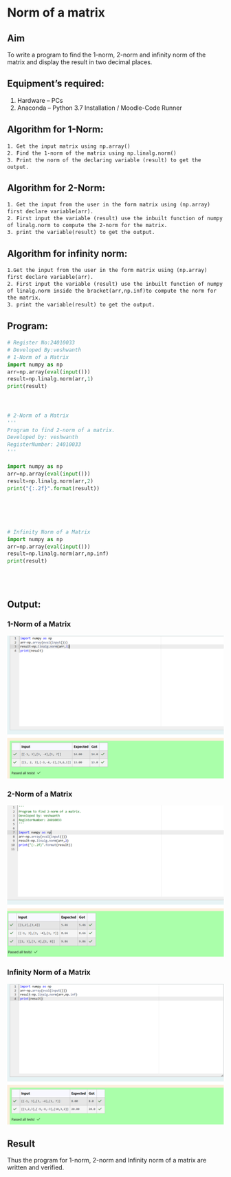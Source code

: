 # Norm of a matrix
## Aim
To write a program to find the 1-norm, 2-norm and infinity norm of the matrix and display the result in two decimal places.
## Equipment’s required:
1.	Hardware – PCs
2.	Anaconda – Python 3.7 Installation / Moodle-Code Runner
## Algorithm for 1-Norm:
	1. Get the input matrix using np.array()   
    2. Find the 1-norm of the matrix using np.linalg.norm()
	3. Print the norm of the declaring variable (result) to get the output.

## Algorithm for 2-Norm:
    1. Get the input from the user in the form matrix using (np.array) first declare variable(arr).
    2. First input the variable (result) use the inbuilt function of numpy of linalg.norm to compute the 2-norm for the matrix.
    3. print the variable(result) to get the output.
## Algorithm for infinity norm:
	1.Get the input from the user in the form matrix using (np.array) first declare variable(arr).
    2. First input the variable (result) use the inbuilt function of numpy of linalg.norm inside the bracket(arr,np.inf)to compute the norm for the matrix.
    3. print the variable(result) to get the output.


## Program:
```Python
# Register No:24010033
# Developed By:veshwanth
# 1-Norm of a Matrix
import numpy as np
arr=np.array(eval(input()))
result=np.linalg.norm(arr,1)
print(result)



# 2-Norm of a Matrix
'''
Program to find 2-norm of a matrix.
Developed by: veshwanth
RegisterNumber: 24010033
'''

import numpy as np
arr=np.array(eval(input()))
result=np.linalg.norm(arr,2)
print("{:.2f}".format(result))





# Infinity Norm of a Matrix
import numpy as np
arr=np.array(eval(input()))
result=np.linalg.norm(arr,np.inf)
print(result)





```
## Output:
### 1-Norm of a Matrix
!["Alt"](norm1.png)

### 2-Norm of a Matrix
![output](norm2.png)

### Infinity Norm of a Matrix
![output](norminf.png)

## Result
Thus the program for 1-norm, 2-norm and Infinity norm of a matrix are written and verified.
